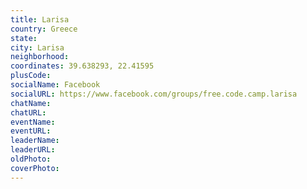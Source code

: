 ```yaml
---
title: Larisa
country: Greece
state: 
city: Larisa
neighborhood: 
coordinates: 39.638293, 22.41595
plusCode:
socialName: Facebook
socialURL: https://www.facebook.com/groups/free.code.camp.larisa
chatName:
chatURL:
eventName:
eventURL:
leaderName:
leaderURL:
oldPhoto: 
coverPhoto:
---
```

